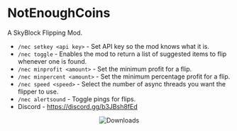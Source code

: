 # NotEnoughCoins

A SkyBlock Flipping Mod.

- `/nec setkey <api key>` - Set API key so the mod knows what it is.
- `/nec toggle` - Enables the mod to return a list of suggested items to flip whenever one is found.
- `/nec minprofit <amount>` - Set the minimum profit for a flip.
- `/nec minpercent <amount>` - Set the minimum percentage profit for a flip.
- `/nec speed <speed>` - Select the number of async threads you want the flipper to use.
- `/nec alertsound` - Toggle pings for flips.
- Discord - https://discord.gg/b3JBsh8fEd

<p align="center">
   <img alt="Downloads" src="https://img.shields.io/github/downloads/mindlesslydev/notenoughcoins/total.svg" />
</p>
